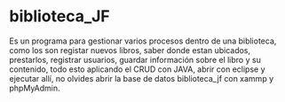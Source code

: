 # biblioteca_JF

Es un programa para gestionar varios procesos dentro de una biblioteca, como los son registar nuevos libros, saber donde estan ubicados, prestarlos, registrar usuarios,
guardar información sobre el libro y su contenido, todo esto aplicando el CRUD con JAVA, abrir con eclipse y ejecutar allí, no olvides abrir la base de datos biblioteca_jf
con xammp y phpMyAdmin.
